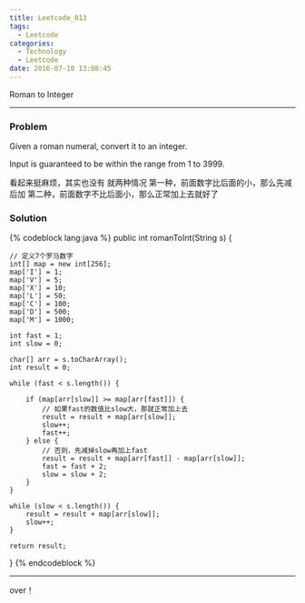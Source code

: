 ```yaml
---
title: Leetcode_013
tags:
  - Leetcode
categories:
  - Technology
  - Leetcode
date: 2016-07-10 13:08:45
---
```

Roman to Integer
<!-- more -->

***

### Problem
Given a roman numeral, convert it to an integer.

Input is guaranteed to be within the range from 1 to 3999.

看起来挺麻烦，其实也没有
就两种情况
第一种，前面数字比后面的小，那么先减后加
第二种，前面数字不比后面小，那么正常加上去就好了
 
### Solution

{% codeblock lang:java  %}
public int romanToInt(String s) {

    // 定义7个罗马数字
    int[] map = new int[256];
    map['I'] = 1;
    map['V'] = 5;
    map['X'] = 10;
    map['L'] = 50;
    map['C'] = 100;
    map['D'] = 500;
    map['M'] = 1000;

    int fast = 1;
    int slow = 0;

    char[] arr = s.toCharArray();
    int result = 0;

    while (fast < s.length()) {
        
        if (map[arr[slow]] >= map[arr[fast]]) {
            // 如果fast的数值比slow大，那就正常加上去
            result = result + map[arr[slow]];
            slow++;
            fast++;
        } else {
            // 否则，先减掉slow再加上fast
            result = result + map[arr[fast]] - map[arr[slow]];
            fast = fast + 2;
            slow = slow + 2;
        }
    }

    while (slow < s.length()) {
        result = result + map[arr[slow]];
        slow++;
    }

    return result;
}
{% endcodeblock %}

***

over！
